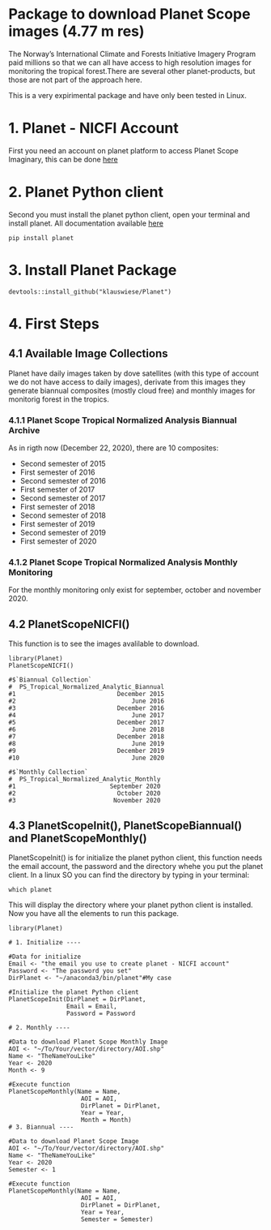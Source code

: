 # Package to download Planet Scope images (4.77 m res) 

The Norway’s International Climate and Forests Initiative Imagery Program paid millions so that we can all have access to high resolution images for monitoring the tropical forest.There are several other planet-products, but those are not part of the approach here.

This is a very expirimental package and have only been tested in Linux.

# 1. Planet - NICFI Account

First you need an account on planet platform to access Planet Scope Imaginary, this can be done [here](https://www.planet.com/nicfi/)

# 2. Planet Python client

Second you must install the planet python client, open your terminal and install planet. All documentation available [here](https://github.com/planetlabs/planet-client-python)
```
pip install planet

```

# 3. Install Planet Package

```
devtools::install_github("klauswiese/Planet")
```

# 4. First Steps

## 4.1 Available Image Collections

Planet have daily images taken by dove satellites (with this type of account we do not have access to daily images), derivate from this images they generate biannual composites (mostly cloud free) and monthly images for monitorig forest in the tropics. 

### 4.1.1 Planet Scope Tropical Normalized Analysis Biannual Archive

As in rigth now (December 22, 2020), there are 10 composites:
- Second semester of 2015
- First semester of 2016
- Second semester of 2016
- First semester of 2017
- Second semester of 2017
- First semester of 2018
- Second semester of 2018
- First semester of 2019
- Second semester of 2019
- First semester of 2020

### 4.1.2 Planet Scope Tropical Normalized Analysis Monthly Monitoring

For the monthly monitoring only exist for september, october and november 2020.

## 4.2 PlanetScopeNICFI()

This function is to see the images avalilable to download.

```
library(Planet)
PlanetScopeNICFI()

#$`Biannual Collection`
#  PS_Tropical_Normalized_Analytic_Biannual
#1                            December 2015
#2                                June 2016
#3                            December 2016
#4                                June 2017
#5                            December 2017
#6                                June 2018
#7                            December 2018
#8                                June 2019
#9                            December 2019
#10                               June 2020

#$`Monthly Collection`
#  PS_Tropical_Normalized_Analytic_Monthly
#1                          September 2020
#2                            October 2020
#3                           November 2020

```

## 4.3 PlanetScopeInit(), PlanetScopeBiannual() and PlanetScopeMonthly()

PlanetScopeInit() is for initialize the planet python client, this function needs the email account, the password and the directory whehe you put the planet client. In a linux SO you can find the directory by typing in your terminal: 

```
which planet
```
This will display the directory where your planet python client is installed. Now you have all the elements to run this package.

```
library(Planet)

# 1. Initialize ----

#Data for initialize
Email <- "the email you use to create planet - NICFI account"
Password <- "The password you set"
DirPlanet <- "~/anaconda3/bin/planet"#My case

#Initialize the planet Python client
PlanetScopeInit(DirPlanet = DirPlanet, 
                Email = Email, 
                Password = Password
                  
# 2. Monthly ----

#Data to download Planet Scope Monthly Image
AOI <- "~/To/Your/vector/directory/AOI.shp"
Name <- "TheNameYouLike"
Year <- 2020 
Month <- 9

#Execute function
PlanetScopeMonthly(Name = Name, 
                    AOI = AOI, 
                    DirPlanet = DirPlanet, 
                    Year = Year, 
                    Month = Month)
# 3. Biannual ----

#Data to download Planet Scope Image
AOI <- "~/To/Your/vector/directory/AOI.shp"
Name <- "TheNameYouLike"
Year <- 2020
Semester <- 1

#Execute function
PlanetScopeMonthly(Name = Name, 
                    AOI = AOI, 
                    DirPlanet = DirPlanet, 
                    Year = Year, 
                    Semester = Semester)
```
